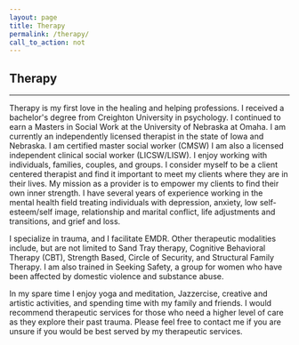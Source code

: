 ```yaml
---
layout: page
title: Therapy
permalink: /therapy/
call_to_action: not
---
```

<h2>Therapy</h2>
<hr>

<p>Therapy is my first love in the healing and helping professions. I received a bachelor's degree from Creighton University in psychology. I continued to earn a Masters in Social Work at the University of Nebraska at Omaha. I am currently an independently licensed therapist in the state of Iowa and Nebraska. I am certified master social worker (CMSW) I am also a licensed independent clinical social worker (LICSW/LISW).  I enjoy working with individuals, families, couples, and groups. I consider myself to be a client centered therapist and find it important to meet my clients where they are in their lives. My mission as a provider is to empower my clients to find their own inner strength. I have several years of experience working in the mental health field treating individuals with depression, anxiety, low self-esteem/self image, relationship and marital conflict, life adjustments and transitions, and grief and loss.</p>

<p>I specialize in trauma, and I facilitate EMDR. Other therapeutic modalities include, but are not limited to Sand Tray therapy, Cognitive Behavioral Therapy (CBT), Strength Based, Circle of Security, and Structural Family Therapy. I am also trained in Seeking Safety, a group for women who have been affected by domestic violence and substance abuse.</p>

<p>In my spare time I enjoy yoga and meditation, Jazzercise, creative and artistic activities, and spending time with my family and friends.
I would recommend therapeutic services for those who need a higher level of care as they explore their past trauma. Please feel free to contact me if you are unsure if you would be best served by my therapeutic services.</p>
